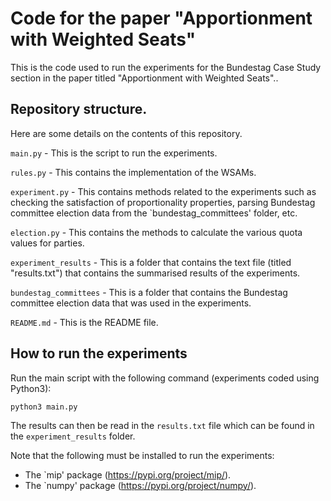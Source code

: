 # Code for the paper "Apportionment with Weighted Seats"

This is the code used to run the experiments for the Bundestag Case Study section in the paper titled "Apportionment with Weighted Seats"..

## Repository structure.

Here are some details on the contents of this repository.

`main.py` - This is the script to run the experiments.

`rules.py` - This contains the implementation of the WSAMs.

`experiment.py` - This contains methods related to the experiments such as checking the satisfaction of proportionality properties, parsing Bundestag committee election data from the `bundestag_committees' folder, etc.

`election.py` - This contains the methods to calculate the various quota values for parties.

`experiment_results` - This is a folder that contains the text file (titled "results.txt") that contains the summarised results of the experiments.

`bundestag_committees` - This is a folder that contains the Bundestag committee election data that was used in the experiments.

`README.md` - This is the README file.

## How to run the experiments

Run the main script with the following command (experiments coded using Python3):

	python3 main.py

The results can then be read in the `results.txt` file which can be found in the `experiment_results` folder.

Note that the following must be installed to run the experiments:

- The `mip' package (https://pypi.org/project/mip/).
- The `numpy' package (https://pypi.org/project/numpy/).
